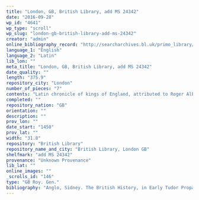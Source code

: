 ```yaml
---
title: "London, GB, British Library, add MS 24342"
date: "2016-09-28"
wp_id: "4641"
wp_type: "scroll"
wp_slug: "london-gb-british-library-add-ms-24342"
creator: "admin"
online_bibliography_record: "http://searcharchives.bl.uk/primo_library/libweb/action/display.do?tabs=detailsTab&ct=display&fn=search&doc=IAMS032-002031634&indx=1&recIds=IAMS032-002031634&recIdxs=0&elementId=0&renderMode=poppedOut&displayMode=full&frbrVersion=&dscnt=1&frbg=&scp.scps=scope%3A%28BL%29&tab=local&dstmp=1393298344091&srt=rank&mode=Basic&dum=true&vl(freeText0)=add+MS+24342&vid=IAMS_VU2"
language_1: "English"
language_2: "Latin"
lib_lon: ""
meta_title: "London, GB, British Library, add MS 24342"
date_quality: ""
length: "375.9"
repository_city: "London"
number_of_pieces: "7"
contents: "Latin chronicle of kings of England, attributed to Roger Alban (or of St. Albans). Text is Lyell E."
completed: ""
repository_nation: "GB"
orientation: ""
description: ""
prov_lon: ""
date_start: "1450"
prov_lat: ""
width: "31.8"
repository: "British Library"
repository_name_and_city: "British Library, London GB"
shelfmark: "add MS 24342"
provenance: "Unknown Provenance"
lib_lat: ""
online_images: ""
_scrolls_id: "146"
type: "GB Roy. Gen."
bibliography: "Anglo, Sidney. The British History, in Early Tudor Propaganda. Manchester: John Rylands Library, 1961.<br/> De la Mare, Albinia Catherine. Catalogue of the Collection of Medieval Manuscripts Bequeathed to the Bodleian Library, Oxford by James P. R. Lyell. Oxford: Clarendon P., 1971. p. 84-85"
---
```



